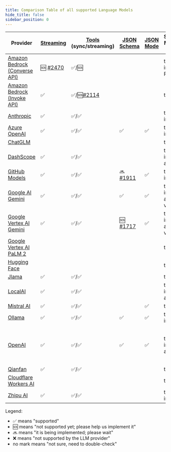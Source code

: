 ```yaml
---
title: Comparison Table of all supported Language Models
hide_title: false
sidebar_position: 0
---
```


| Provider                                                                                                          | [Streaming](/tutorials/response-streaming)                         | [Tools](/tutorials/tools) (sync/streaming)                          | [JSON Schema](/tutorials/structured-outputs#json-schema)           | [JSON Mode](/tutorials/ai-services#json-mode) | Supported Modalities (Input)   | [Observability](/tutorials/observability) | [Customizable HTTP Client](/tutorials/customizable-http-client)    | Local Deployment                                  | Supports Native Image | Comments                    |
|-------------------------------------------------------------------------------------------------------------------|--------------------------------------------------------------------|---------------------------------------------------------------------|--------------------------------------------------------------------|-----------------------------------------------|--------------------------------|-------------------------------------------|--------------------------------------------------------------------|---------------------------------------------------|-----------------------|-----------------------------|
| [Amazon Bedrock (Converse API)](/integrations/language-models/amazon-bedrock#chatlanguagemodel-using-converseapi) | 🆘 [#2470](https://github.com/langchain4j/langchain4j/issues/2470) | ✅/🆘                                                                |                                                                    |                                               | text, image, PDF               |                                           |                                                                    |                                                   |                       |                             |
| [Amazon Bedrock (Invoke API)](/integrations/language-models/amazon-bedrock#chatlanguagemodel-using-invokeapi)     | ✅                                                                  | ✅/🆘[#2114](https://github.com/langchain4j/langchain4j/issues/2114) |                                                                    |                                               | text                           | ✅                                         |                                                                    |                                                   |                       |                             |
| [Anthropic](/integrations/language-models/anthropic)                                                              | ✅                                                                  | ✅/✅                                                                 |                                                                    |                                               | text, image                    | ✅                                         | 🆘 [#2469](https://github.com/langchain4j/langchain4j/issues/2469) |                                                   | ✅                     |                             |
| [Azure OpenAI](/integrations/language-models/azure-open-ai)                                                       | ✅                                                                  | ✅/✅                                                                 | ✅                                                                  | ✅                                             | text, image                    | ✅                                         |                                                                    |                                                   |                       |                             |
| [ChatGLM](/integrations/language-models/chatglm)                                                                  |                                                                    |                                                                     |                                                                    |                                               | text                           |                                           |                                                                    |                                                   |                       |                             |
| [DashScope](/integrations/language-models/dashscope)                                                              | ✅                                                                  | ✅/✅                                                                 |                                                                    |                                               | text, image, audio             | ✅                                         |                                                                    |                                                   |                       |                             |
| [GitHub Models](/integrations/language-models/github-models)                                                      | ✅                                                                  | ✅/✅                                                                 | 🔜 [#1911](https://github.com/langchain4j/langchain4j/issues/1911) | ✅                                             | text, image                    | ✅                                         |                                                                    |                                                   |                       |                             |
| [Google AI Gemini](/integrations/language-models/google-ai-gemini)                                                | ✅                                                                  | ✅/✅                                                                 | ✅                                                                  | ✅                                             | text, image, audio, video, PDF | ✅                                         |                                                                    |                                                   |                       |                             |
| [Google Vertex AI Gemini](/integrations/language-models/google-vertex-ai-gemini)                                  | ✅                                                                  | ✅/✅                                                                 | 🆘 [#1717](https://github.com/langchain4j/langchain4j/issues/1717) | ✅                                             | text, image, audio, video, PDF | ✅                                         |                                                                    |                                                   |                       |                             |
| [Google Vertex AI PaLM 2](/integrations/language-models/google-palm)                                              |                                                                    |                                                                     |                                                                    |                                               | text                           |                                           |                                                                    |                                                   | ✅                     |                             |
| [Hugging Face](/integrations/language-models/hugging-face)                                                        |                                                                    |                                                                     |                                                                    |                                               | text                           |                                           |                                                                    |                                                   |                       |                             |
| [Jlama](/integrations/language-models/jlama)                                                                      | ✅                                                                  | ✅/✅                                                                 |                                                                    |                                               | text                           |                                           |                                                                    | ✅                                                 | ✅                     |                             |
| [LocalAI](/integrations/language-models/local-ai)                                                                 | ✅                                                                  | ✅/✅                                                                 |                                                                    |                                               | text, image, audio             |                                           |                                                                    | ✅                                                 |                       |                             |
| [Mistral AI](/integrations/language-models/mistral-ai)                                                            | ✅                                                                  | ✅/✅                                                                 |                                                                    | ✅                                             | text                           |                                           | 🆘 [#2524](https://github.com/langchain4j/langchain4j/issues/2524) |                                                   |                       |                             |
| [Ollama](/integrations/language-models/ollama)                                                                    | ✅                                                                  | ✅/✅                                                                 | ✅                                                                  | ✅                                             | text, image                    | ✅                                         | ✅                                                                  | ✅                                                 |                       |                             |
| [OpenAI](/integrations/language-models/open-ai)                                                                   | ✅                                                                  | ✅/✅                                                                 | ✅                                                                  | ✅                                             | text, image, audio             | ✅                                         | ✅                                                                  | Compatible with: Ollama, LM Studio, GPT4All, etc. | ✅                     | Compatible with: Groq, etc. |
| [Qianfan](/integrations/language-models/qianfan)                                                                  | ✅                                                                  | ✅/✅                                                                 |                                                                    |                                               | text                           |                                           |                                                                    |                                                   |                       |                             |
| [Cloudflare Workers AI](/integrations/language-models/workers-ai)                                                 |                                                                    |                                                                     |                                                                    |                                               | text                           |                                           |                                                                    |                                                   |                       |                             |
| [Zhipu AI](/integrations/language-models/zhipu-ai)                                                                | ✅                                                                  | ✅/✅                                                                 |                                                                    |                                               | text, image                    | ✅                                         |                                                                    |                                                   |                       |                             |

Legend:

- ✅ means "supported"
- 🆘 means "not supported yet; please help us implement it"
- 🔜 means "it is being implemented; please wait"
- ❌ means "not supported by the LLM provider"
- no mark means "not sure, need to double-check"
